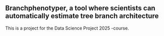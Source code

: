## Branchphenotyper, a tool where scientists can automatically estimate tree branch architecture

This is a project for the Data Science Project 2025 -course.
